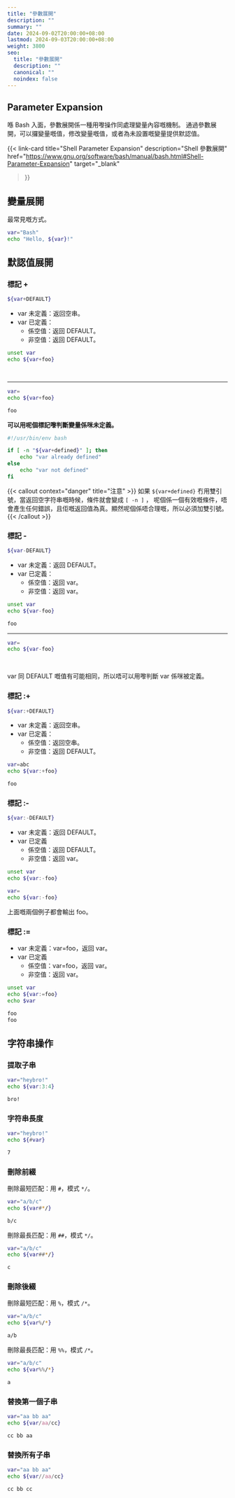```yaml
---
title: "參數展開"
description: ""
summary: ""
date: 2024-09-02T20:00:00+08:00
lastmod: 2024-09-03T20:00:00+08:00
weight: 3800
seo:
  title: "參數展開"
  description: ""
  canonical: ""
  noindex: false
---
```


## Parameter Expansion

喺 Bash 入面，參數展開係一種用嚟操作同處理變量內容嘅機制。
通過參數展開，可以攞變量嘅值，修改變量嘅值，或者為未設置嘅變量提供默認值。

{{< link-card
  title="Shell Parameter Expansion"
  description="Shell 參數展開"
  href="https://www.gnu.org/software/bash/manual/bash.html#Shell-Parameter-Expansion"
  target="_blank"
>}}

## 變量展開

最常見嘅方式。

```bash {frame="none"}
var="Bash"
echo "Hello, ${var}!"
```

## 默認值展開

### 標記 +

```bash {frame="none"}
${var+DEFAULT}
```

* var 未定義：返回空串。
* var 已定義：
  * 係空值：返回 DEFAULT。
  * 非空值：返回 DEFAULT。

```bash {frame="none"}
unset var
echo ${var+foo}
```

```txt {frame="none"}
 
```

***

```bash {frame="none"}
var=
echo ${var+foo}
```

```txt {frame="none"}
foo
```

**可以用呢個標記嚟判斷變量係咪未定義。**

```bash {frame="none"}
#!/usr/bin/env bash

if [ -n "${var+defined}" ]; then
    echo "var already defined"
else
    echo "var not defined"
fi
```

{{< callout context="danger" title="注意" >}}
如果 `${var+defined}` 冇用雙引號，當返回空字符串嘅時候，條件就會變成 `[ -n ]` ，
呢個係一個有效嘅條件，唔會產生任何錯誤，且佢嘅返回值為真。顯然呢個係唔合理嘅，所以必須加雙引號。
{{< /callout >}}

### 標記 -

```bash {frame="none"}
${var-DEFAULT}
```

* var 未定義：返回 DEFAULT。
* var 已定義：
  * 係空值：返回 var。
  * 非空值：返回 var。

```bash {frame="none"}
unset var
echo ${var-foo}
```

```txt {frame="none"}
foo
```

***

```bash {frame="none"}
var=
echo ${var-foo}
```

```txt {frame="none"}
 
```

var 同 DEFAULT 嘅值有可能相同，所以唔可以用嚟判斷 var 係咪被定義。

### 標記 :+

```bash {frame="none"}
${var:+DEFAULT}
```

* var 未定義：返回空串。
* var 已定義：
  * 係空值：返回空串。
  * 非空值：返回 DEFAULT。

```bash {frame="none"}
var=abc
echo ${var:+foo}
```

```txt {frame="none"}
foo
```

### 標記 :-

```bash {frame="none"}
${var:-DEFAULT}
```

* var 未定義：返回 DEFAULT。
* var 已定義
  * 係空值：返回 DEFAULT。
  * 非空值：返回 var。

```bash {frame="none"}
unset var
echo ${var:-foo}
```

```bash {frame="none"}
var=
echo ${var:-foo}
```

上面嘅兩個例子都會輸出 foo。

### 標記 :=

* var 未定義：var=foo，返回 var。
* var 已定義
  * 係空值：var=foo，返回 var。
  * 非空值：返回 var。

```bash {frame="none"}
unset var
echo ${var:=foo}
echo $var
```

```txt {frame="none"}
foo
foo
```

## 字符串操作

### 提取子串

```bash {frame="none"}
var="heybro!"
echo ${var:3:4}
```

```txt {frame="none"}
bro!
```

### 字符串長度

```bash {frame="none"}
var="heybro!"
echo ${#var}
```

```txt {frame="none"}
7
```

### 刪除前綴

刪除最短匹配：用 `#`，模式 `*/`。

```bash {frame="none"}
var="a/b/c"
echo ${var#*/}
```

```txt {frame="none"}
b/c
```

刪除最長匹配：用 `##`，模式 `*/`。

```bash {frame="none"}
var="a/b/c"
echo ${var##*/}
```

```txt {frame="none"}
c
```

### 刪除後綴

刪除最短匹配：用 `%`，模式 `/*`。

```bash {frame="none"}
var="a/b/c"
echo ${var%/*}
```

```txt {frame="none"}
a/b
```

刪除最長匹配：用 `%%`，模式 `/*`。

```bash {frame="none"}
var="a/b/c"
echo ${var%%/*}
```

```txt {frame="none"}
a
```

### 替換第一個子串

```bash {frame="none"}
var="aa bb aa"
echo ${var/aa/cc}
```

```txt {frame="none"}
cc bb aa
```

### 替換所有子串

```bash {frame="none"}
var="aa bb aa"
echo ${var//aa/cc}
```

```txt {frame="none"}
cc bb cc
```
